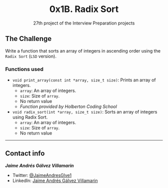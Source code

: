 <h1 align="center">0x1B. Radix Sort</h1>
<p align="center">27th project of the Interview Preparation projects</p>

## The Challenge
Write a function that sorts an array of integers in ascending order using the `Radix Sort` (`LSD` version).

### Functions used
- `void print_array(const int *array, size_t size)`: Prints an array of integers.
    - `array`: An array of integers.
    - `size`: Size of `array`.
    - No return value
    - *Function provided by Holberton Coding School*
- `void radix_sort(int *array, size_t size)`: Sorts an array of integers using Radix Sort.
    - `array`: An array of integers.
    - `size`: Size of `array`.
    - No return value

***

## Contact info
***Jaime Andrés Gálvez Villamarin***
- Twitter: [@JaimeAndresGlve1](https://twitter.com/JaimeAndrsGlve1)
- LinkedIn: [Jaime Andrés Gálvez Villamarin](https://www.linkedin.com/in/jaime-andr%C3%A9s-g%C3%A1lvez-villamarin-434472192/)
